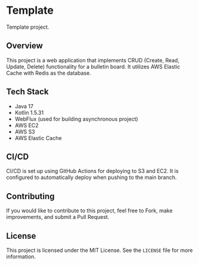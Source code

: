 # Template

Template project.

## Overview

This project is a web application that implements CRUD (Create, Read, Update, Delete) functionality for a bulletin board. It utilizes AWS Elastic Cache with Redis as the database.

## Tech Stack

- Java 17
- Kotlin 1.5.31
- WebFlux (used for building asynchronous project)
- AWS EC2
- AWS S3
- AWS Elastic Cache

## CI/CD

CI/CD is set up using GitHub Actions for deploying to S3 and EC2. It is configured to automatically deploy when pushing to the main branch.

## Contributing

If you would like to contribute to this project, feel free to Fork, make improvements, and submit a Pull Request.

## License

This project is licensed under the MIT License. See the `LICENSE` file for more information.
